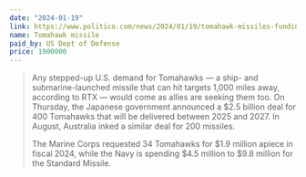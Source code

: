 ```yaml
---
date: "2024-01-19"
link: https://www.politico.com/news/2024/01/19/tomahawk-missiles-funding-red-sea-houthi-strikes-00136648
name: Tomahawk missile
paid_by: US Dept of Defense
price: 1900000
---
```


> Any stepped-up U.S. demand for Tomahawks — a ship- and submarine-launched
> missile that can hit targets 1,000 miles away, according to RTX — would come
> as allies are seeking them too. On Thursday, the Japanese government
> announced a $2.5 billion deal for 400 Tomahawks that will be delivered
> between 2025 and 2027. In August, Australia inked a similar deal for 200
> missiles.
>
> The Marine Corps requested 34 Tomahawks for $1.9 million apiece in fiscal
> 2024, while the Navy is spending $4.5 million to $9.8 million for the
> Standard Missile.
